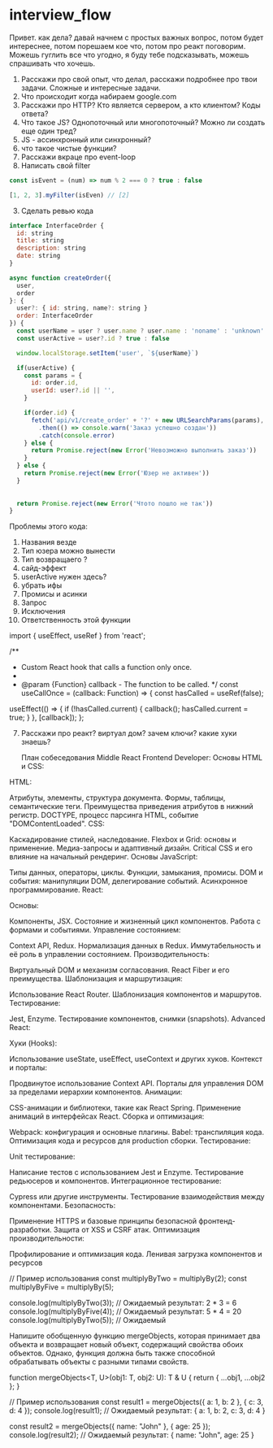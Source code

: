 # interview_flow
Привет. как дела? давай начнем с простых важных вопрос, потом будет интереснее, потом порешаем кое что, потом про реакт поговорим.
Можешь гуглить все что угодно, я буду тебе подсказывать, можешь спрашивать что хочешь.

1. Расскажи про свой опыт, что делал, расскажи подробнее про твои задачи. Сложные и интересные задачи.
2. Что происходит когда набираем google.com
2. Расскажи про HTTP? Кто является сервером, а кто клиентом? Коды ответа?
4. Что такое JS? Однопоточный или многопоточный? Можно ли создать еще один тред?
4. JS - ассинхронный или синхронный?
4. что такое чистые функции?
5. Расскажи вкраце про event-loop
6. Написать свой filter
```js
const isEvent = (num) => num % 2 === 0 ? true : false

[1, 2, 3].myFilter(isEven) // [2]
```
3. Сделать ревью кода
```js
interface InterfaceOrder {
  id: string
  title: string
  description: string
  date: string
}

async function createOrder({
  user,
  order
}: {
  user?: { id: string, name?: string }
  order: InterfaceOrder
}) {
  const userName = user ? user.name ? user.name : 'noname' : 'unknown'
  const userActive = user?.id ? true : false

  window.localStorage.setItem('user', `${userName}`)

  if(userActive) {
    const params = {
      id: order.id,
      userId: user?.id || '',
    }

    if(order.id) {
      fetch('api/v1/create_order' + '?' + new URLSearchParams(params), { method: 'GET' })
        .then(() => console.warn('Заказ успешно создан'))
        .catch(console.error)
    } else {
      return Promise.reject(new Error('Невозможно выполнить заказ'))
    }
  } else {
    return Promise.reject(new Error('Юзер не активен'))
  }
    
  
  return Promise.reject(new Error('Чтото пошло не так'))
}
```

Проблемы этого кода:
1. Названия везде
2. Тип юзера можно вынести
3. Тип возвращаего ?
4. сайд-эффект
5. userActive нужен здесь?
6. убрать ифы
7. Промисы и асинки
8. Запрос
9. Исключения
10. Ответственность этой функции


import { useEffect, useRef } from 'react';

/**
 * Custom React hook that calls a function only once.
 *
 * @param {Function} callback - The function to be called.
 */
const useCallOnce = (callback: Function) => {
  const hasCalled = useRef(false);

  useEffect(() => {
    if (!hasCalled.current) {
      callback();
      hasCalled.current = true;
    }
  }, [callback]);
};

7. Расскажи про реакт? виртуал дом? зачем ключи? какие хуки знаешь?

   План собеседования Middle React Frontend Developer:
Основы HTML и CSS:

HTML:

Атрибуты, элементы, структура документа.
Формы, таблицы, семантические теги.
Преимущества приведения атрибутов в нижний регистр.
DOCTYPE, процесс парсинга HTML, событие "DOMContentLoaded".
CSS:

Каскадирование стилей, наследование.
Flexbox и Grid: основы и применение.
Медиа-запросы и адаптивный дизайн.
Critical CSS и его влияние на начальный рендеринг.
Основы JavaScript:

Типы данных, операторы, циклы.
Функции, замыкания, промисы.
DOM и события: манипуляции DOM, делегирование событий.
Асинхронное программирование.
React:

Основы:

Компоненты, JSX.
Состояние и жизненный цикл компонентов.
Работа с формами и событиями.
Управление состоянием:

Context API, Redux.
Нормализация данных в Redux.
Иммутабельность и её роль в управлении состоянием.
Производительность:

Виртуальный DOM и механизм согласования.
React Fiber и его преимущества.
Шаблонизация и маршрутизация:

Использование React Router.
Шаблонизация компонентов и маршрутов.
Тестирование:

Jest, Enzyme.
Тестирование компонентов, снимки (snapshots).
Advanced React:

Хуки (Hooks):

Использование useState, useEffect, useContext и других хуков.
Контекст и порталы:

Продвинутое использование Context API.
Порталы для управления DOM за пределами иерархии компонентов.
Анимации:

CSS-анимации и библиотеки, такие как React Spring.
Применение анимаций в интерфейсах React.
Сборка и оптимизация:

Webpack: конфигурация и основные плагины.
Babel: транспиляция кода.
Оптимизация кода и ресурсов для production сборки.
Тестирование:

Unit тестирование:

Написание тестов с использованием Jest и Enzyme.
Тестирование редьюсеров и компонентов.
Интеграционное тестирование:

Cypress или другие инструменты.
Тестирование взаимодействия между компонентами.
Безопасность:

Применение HTTPS и базовые принципы безопасной фронтенд-разработки.
Защита от XSS и CSRF атак.
Оптимизация производительности:

Профилирование и оптимизация кода.
Ленивая загрузка компонентов и ресурсов



// Пример использования
const multiplyByTwo = multiplyBy(2);
const multiplyByFive = multiplyBy(5);

console.log(multiplyByTwo(3)); // Ожидаемый результат: 2 * 3 = 6
console.log(multiplyByFive(4)); // Ожидаемый результат: 5 * 4 = 20
console.log(multiplyByTwo(5)); // Ожидаемый


Напишите обобщенную функцию mergeObjects, которая принимает два объекта и возвращает новый объект, содержащий свойства обоих объектов. Однако, функция должна быть также способной обрабатывать объекты с разными типами свойств.

function mergeObjects<T, U>(obj1: T, obj2: U): T & U {
  return { ...obj1, ...obj2 };
}

// Пример использования
const result1 = mergeObjects({ a: 1, b: 2 }, { c: 3, d: 4 });
console.log(result1); // Ожидаемый результат: { a: 1, b: 2, c: 3, d: 4 }

const result2 = mergeObjects({ name: "John" }, { age: 25 });
console.log(result2); // Ожидаемый результат: { name: "John", age: 25 }


